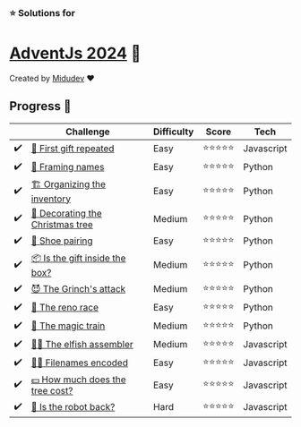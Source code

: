 ### ⭐ Solutions for 
# [AdventJs 2024](https://adventjs.dev/) 🎄

Created by [Midudev](https://twitter.com/midudev) ❤️

## Progress 📅

|     | Challenge                                                              | Difficulty | Score      | Tech       |
| --- | ---------------------------------------------------------------------- | ---------- | ---------- | ---------- |
| ✔️  | [🎁 First gift repeated](./1-first-gift-repeated/)                     | Easy       | ⭐⭐⭐⭐⭐ | Javascript |
| ✔️  | [🎁 Framing names](./2-framing-names/)                                 | Easy       | ⭐⭐⭐⭐⭐ | Python     |
| ✔️  | [🏗️ Organizing the inventory](./3-organizing-the-inventory/)           | Easy       | ⭐⭐⭐⭐⭐ | Python     |
| ✔️  | [🎄 Decorating the Christmas tree](./4-decorating-the-christmas-tree/) | Medium     | ⭐⭐⭐⭐⭐ | Python     |
| ✔️  | [👞 Shoe pairing](./5-shoe-pairing/)                                   | Easy       | ⭐⭐⭐⭐⭐ | Python     |
| ✔️  | [📦 Is the gift inside the box?](./6-is-the-gift-inside-the-box/)      | Medium     | ⭐⭐⭐⭐⭐ | Python     |
| ✔️  | [😈 The Grinch's attack](./7-the-grinchs-attack/)                      | Medium     | ⭐⭐⭐⭐⭐ | Python     |
| ✔️  | [🦌 The reno race](./8-the-reno-race/)                                 | Easy       | ⭐⭐⭐⭐⭐ | Python     |
| ✔️  | [🚂 The magic train](./9-the-magic-train/)                             | Medium     | ⭐⭐⭐⭐⭐ | Python     |
| ✔️  | [🧑‍💻 The elfish assembler](./10-the-elfish-assembler/)                  | Medium     | ⭐⭐⭐⭐⭐ | Javascript |
| ✔️  | [🏴‍☠️ Filenames encoded](./11-filenames-encoded/)                        | Easy       | ⭐⭐⭐⭐⭐ | Javascript |
| ✔️  | [ 💵 How much does the tree cost? ](./12-how-much-does-the-tree-cost/) | Easy | ⭐⭐⭐⭐⭐ | Javascript |
| ✔️  | [ 🤖 Is the robot back? ](./13-is-the-robot-back/) | Hard | ⭐⭐⭐⭐⭐ | Javascript |
